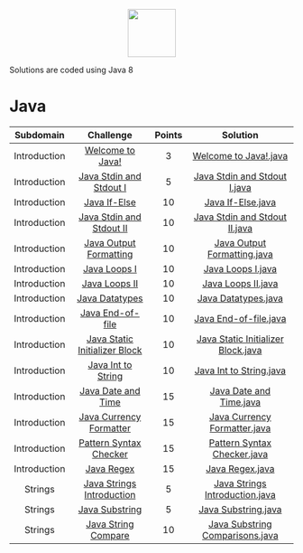 <p align="center">
    <a href="https://www.hackerrank.com/RodneyShag">
        <img height=85 src="https://d3keuzeb2crhkn.cloudfront.net/hackerrank/assets/styleguide/logo_wordmark-f5c5eb61ab0a154c3ed9eda24d0b9e31.svg">
    </a>
</p>

Solutions are coded using Java 8

# Java

|          Subdomain          |                                                         Challenge                                                        | Points |                                                                                         Solution                                                                                        |
|:---------------------------:|:------------------------------------------------------------------------------------------------------------------------:|:------:|:---------------------------------------------------------------------------------------------------------------------------------------------------------------------------------------:|
|         Introduction        | [Welcome to Java!](https://www.hackerrank.com/challenges/welcome-to-java)                                                |    3   | [Welcome to Java!.java](https://github.com/agambajwa/hackerrank-java/blob/master/Hacker%20Rank%20-%20Java/Welcome%20to%20Java!.java)                                                    |
|         Introduction        | [Java Stdin and Stdout I](https://www.hackerrank.com/challenges/java-stdin-and-stdout-1)                                 |    5   | [Java Stdin and Stdout I.java](https://github.com/agambajwa/hackerrank-java/blob/master/Hacker%20Rank%20-%20Java/Java%20Stdin%20and%20Stdout%20I.java)                                  |
|         Introduction        | [Java If-Else](https://www.hackerrank.com/challenges/java-if-else)                                                       |   10   | [Java If-Else.java](https://github.com/agambajwa/hackerrank-java/blob/master/Hacker%20Rank%20-%20Java/Java%20If-Else.java)                                                              |
|         Introduction        | [Java Stdin and Stdout II](https://www.hackerrank.com/challenges/java-stdin-stdout)                                      |   10   | [Java Stdin and Stdout II.java](https://github.com/agambajwa/hackerrank-java/blob/master/Hacker%20Rank%20-%20Java/Java%20Stdin%20and%20Stdout%20II.java)                                |
|         Introduction        | [Java Output Formatting](https://www.hackerrank.com/challenges/java-output-formatting)                                   |   10   | [Java Output Formatting.java](https://github.com/agambajwa/hackerrank-java/blob/master/Hacker%20Rank%20-%20Java/Java%20Output%20Formatting.java)                                        |
|         Introduction        | [Java Loops I](https://www.hackerrank.com/challenges/java-loops-i)                                                       |   10   | [Java Loops I.java](https://github.com/agambajwa/hackerrank-java/blob/master/Hacker%20Rank%20-%20Java/Java%20Loops%20I.java)                                                            |
|         Introduction        | [Java Loops II](https://www.hackerrank.com/challenges/java-loops)                                                        |   10   | [Java Loops II.java](https://github.com/agambajwa/hackerrank-java/blob/master/Hacker%20Rank%20-%20Java/Java%20Loops%20II.java)                                                          |
|         Introduction        | [Java Datatypes](https://www.hackerrank.com/challenges/java-datatypes)                                                   |   10   | [Java Datatypes.java](https://github.com/agambajwa/hackerrank-java/blob/master/Hacker%20Rank%20-%20Java/Java%20Datatypes.java)                                                          |
|         Introduction        | [Java End-of-file](https://www.hackerrank.com/challenges/java-end-of-file)                                               |   10   | [Java End-of-file.java](https://github.com/agambajwa/hackerrank-java/blob/master/Hacker%20Rank%20-%20Java/Java%20End-of-file.java)                                                      |
|         Introduction        | [Java Static Initializer Block](https://www.hackerrank.com/challenges/java-static-initializer-block)                     |   10   | [Java Static Initializer Block.java](https://github.com/agambajwa/hackerrank-java/blob/master/Hacker%20Rank%20-%20Java/Java%20Static%20Initializer%20Block.java)                        |
|         Introduction        | [Java Int to String](https://www.hackerrank.com/challenges/java-int-to-string)                                           |   10   | [Java Int to String.java](https://github.com/agambajwa/hackerrank-java/blob/master/Hacker%20Rank%20-%20Java/Java%20Int%20to%20String.java)                                              |
|         Introduction        | [Java Date and Time](https://www.hackerrank.com/challenges/java-date-and-time)                                           |   15   | [Java Date and Time.java](https://github.com/agambajwa/hackerrank-java/blob/master/Hacker%20Rank%20-%20Java/Java%20Date%20and%20Time.java)                                              |
|         Introduction        | [Java Currency Formatter](https://www.hackerrank.com/challenges/java-currency-formatter)                                 |   15   | [Java Currency Formatter.java](https://github.com/agambajwa/hackerrank-java/blob/master/Hacker%20Rank%20-%20Java/Java%20Currency%20Formatter.java)                                      |
|         Introduction        | [Pattern Syntax Checker](https://www.hackerrank.com/challenges/pattern-syntax-checker)                                   |   15   | [Pattern Syntax Checker.java](https://github.com/agambajwa/hackerrank-java/blob/master/Hacker%20Rank%20-%20Java/Pattern%20Syntax%20Checker.java)                                        |
|         Introduction        | [Java Regex](https://www.hackerrank.com/challenges/java-regex)                                                           |   15   | [Java Regex.java](https://github.com/agambajwa/hackerrank-java/blob/master/Hacker%20Rank%20-%20Java/Java%20Regex.java)                                                                  |
|           Strings           | [Java Strings Introduction](https://www.hackerrank.com/challenges/java-strings-introduction)                             |    5   | [Java Strings Introduction.java](https://github.com/agambajwa/hackerrank-java/blob/master/Hacker%20Rank%20-%20Java/Java%20Strings%20Introduction.java)                                  |
|           Strings           | [Java Substring](https://www.hackerrank.com/challenges/java-substring)                                                   |    5   | [Java Substring.java](https://github.com/agambajwa/hackerrank-java/blob/master/Hacker%20Rank%20-%20Java/Java%20Substring.java)                                                          |
|           Strings           | [Java String Compare](https://www.hackerrank.com/challenges/java-string-compare)                                         |   10   | [Java Substring Comparisons.java](https://github.com/agambajwa/hackerrank-java/blob/master/Hacker%20Rank%20-%20Java/Java%20Substring%20Comparisons.java)                                |
